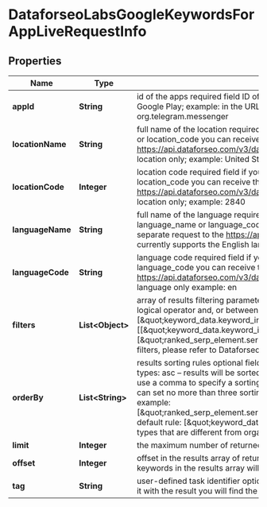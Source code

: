 

# DataforseoLabsGoogleKeywordsForAppLiveRequestInfo


## Properties

| Name | Type | Description | Notes |
|------------ | ------------- | ------------- | -------------|
|**appId** | **String** | id of the apps required field ID of the mobile application on Google Play; you can find the ID in the URL of every app listed on Google Play; example: in the URL https://play.google.com/store/apps/details?id&#x3D;org.telegram.messenger the id is org.telegram.messenger |  [optional] |
|**locationName** | **String** | full name of the location required field if you don’t specify location_code Note: it is required to specify either location_name or location_code you can receive the list of available locations with their location_name by making a separate request to https://api.dataforseo.com/v3/dataforseo_labs/locations_and_languages; Note: this endpoint currently supports the US location only; example: United States |  [optional] |
|**locationCode** | **Integer** | location code required field if you don’t specify location_name Note: it is required to specify either location_name or location_code you can receive the list of available locations with their location_code by making a separate request to https://api.dataforseo.com/v3/dataforseo_labs/locations_and_languages; Note: this endpoint currently supports the US location only; example: 2840 |  [optional] |
|**languageName** | **String** | full name of the language required field if you don’t specify language_code Note: it is required to specify either language_name or language_code you can receive the list of available languages with their language_name by making a separate request to the https://api.dataforseo.com/v3/dataforseo_labs/locations_and_languages; Note: this endpoint currently supports the English language only; example: English |  [optional] |
|**languageCode** | **String** | language code required field if you don’t specify language_name Note: it is required to specify either language_name or language_code you can receive the list of available languages with their language_code by making a separate request to the https://api.dataforseo.com/v3/dataforseo_labs/locations_and_languages; Note: this endpoint currently supports the English language only example: en |  [optional] |
|**filters** | **List&lt;Object&gt;** | array of results filtering parameters optional field you can add several filters at once (8 filters maximum) you should set a logical operator and, or between the conditions the following operators are supported: &lt;, &lt;&#x3D;, &gt;, &gt;&#x3D;, &#x3D;, &lt;&gt;, in, not_in example: [\&quot;keyword_data.keyword_info.search_volume\&quot;,\&quot;&gt;\&quot;,500] [[\&quot;keyword_data.keyword_info.search_volume\&quot;,\&quot;&lt;&gt;\&quot;,500],\&quot;and\&quot;,[\&quot;ranked_serp_element.serp_item.rank_group\&quot;,\&quot;&gt;&#x3D;\&quot;,\&quot;10\&quot;]] for more information about filters, please refer to Dataforseo Labs – Filters or this help center guide |  [optional] |
|**orderBy** | **List&lt;String&gt;** | results sorting rules optional field you can use the same values as in the filters array to sort the results; possible sorting types: asc – results will be sorted in the ascending order; desc – results will be sorted in the descending order; you should use a comma to specify a sorting type; example: [\&quot;ranked_serp_element.serp_item.rank_group,asc\&quot;] Note: you can set no more than three sorting rules in a single request; you should use a comma to separate several sorting rules; example: [\&quot;ranked_serp_element.serp_item.rank_group,desc\&quot;,\&quot;keyword_data.keyword_info.search_volume,asc\&quot;] default rule: [\&quot;keyword_data.keyword_info.search_volume,desc\&quot;] Note: if the item_types array contains item types that are different from organic, the results will be ordered by the first item type in the array |  [optional] |
|**limit** | **Integer** | the maximum number of returned keywords optional field default value: 100 maximum value: 1000 |  [optional] |
|**offset** | **Integer** | offset in the results array of returned keywords optional field default value: 0 if you specify the 10 value, the first ten keywords in the results array will be omitted and the data will be provided for the successive keywords |  [optional] |
|**tag** | **String** | user-defined task identifier optional field the character limit is 255 you can use this parameter to identify the task and match it with the result you will find the specified tag value in the data object of the response |  [optional] |



